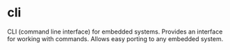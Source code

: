 # cli
CLI (command line interface) for embedded systems. Provides an interface for working with commands. Allows easy porting to any embedded system.
